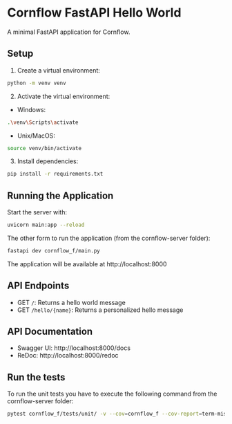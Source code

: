 # Cornflow FastAPI Hello World

A minimal FastAPI application for Cornflow.

## Setup

1. Create a virtual environment:

```bash
python -m venv venv
```

2. Activate the virtual environment:

- Windows:

```bash
.\venv\Scripts\activate
```

- Unix/MacOS:

```bash
source venv/bin/activate
```

3. Install dependencies:

```bash
pip install -r requirements.txt
```

## Running the Application

Start the server with:

```bash
uvicorn main:app --reload
```

The other form to run the application (from the cornflow-server folder):

```bash
fastapi dev cornflow_f/main.py
```

The application will be available at http://localhost:8000

## API Endpoints

- GET `/`: Returns a hello world message
- GET `/hello/{name}`: Returns a personalized hello message

## API Documentation

- Swagger UI: http://localhost:8000/docs
- ReDoc: http://localhost:8000/redoc

## Run the tests

To run the unit tests you have to execute the following command from the cornflow-server folder:

```bash
pytest cornflow_f/tests/unit/ -v --cov=cornflow_f --cov-report=term-missing

```
